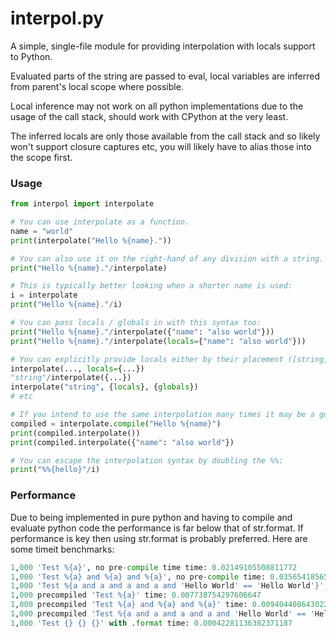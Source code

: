 # interpol.py
A simple, single-file module for providing interpolation with locals support to Python.

Evaluated parts of the string are passed to eval, local variables are inferred from parent's local scope where possible.

Local inference may not work on all python implementations due to the usage of the call stack, should work with CPython at the very least.

The inferred locals are only those available from the call stack and so likely won't support closure captures etc, you will likely have to alias those into the scope first.

### Usage
```python
from interpol import interpolate

# You can use interpolate as a function.
name = "world"
print(interpolate("Hello %{name}."))

# You can also use it on the right-hand of any division with a string.
print("Hello %{name}."/interpolate)

# This is typically better looking when a shorter name is used:
i = interpolate
print("Hello %{name}."/i)

# You can pass locals / globals in with this syntax too:
print("Hello %{name}."/interpolate({"name": "also world"}))
print("Hello %{name}."/interpolate(locals={"name": "also world"}))

# You can explicitly provide locals either by their placement ([string, ]locals, globals) or as keyword arguments:
interpolate(..., locals={...})
"string"/interpolate({...})
interpolate("string", {locals}, {globals})
# etc

# If you intend to use the same interpolation many times it may be a good idea to use the compile method:
compiled = interpolate.compile("Hello %{name}")
print(compiled.interpolate())
print(compiled.interpolate({"name": "also world"})

# You can escape the interpolation syntax by doubling the %%:
print("%%{hello}"/i)
```

### Performance
Due to being implemented in pure python and having to compile and evaluate python code the performance is far below that of str.format.
If performance is key then using str.format is probably preferred. Here are some timeit benchmarks:
```python
1,000 'Test %{a}', no pre-compile time time: 0.02149105508811772
1,000 'Test %{a} and %{a} and %{a}', no pre-compile time: 0.03565418565180153
1,000 'Test %{a and a and a and a and 'Hello World' == 'Hello World'}', no pre-compile time: 0.06147387819830328
1,000 precompiled 'Test %{a}' time: 0.007738754297606647
1,000 precompiled 'Test %{a} and %{a} and %{a}' time: 0.00940440864302218
1,000 precompiled 'Test %{a and a and a and a and 'Hello World' == 'Hello World'}' time: 0.007858622949570418
1,000 'Test {} {} {}' with .format time: 0.00042281136382371187
```